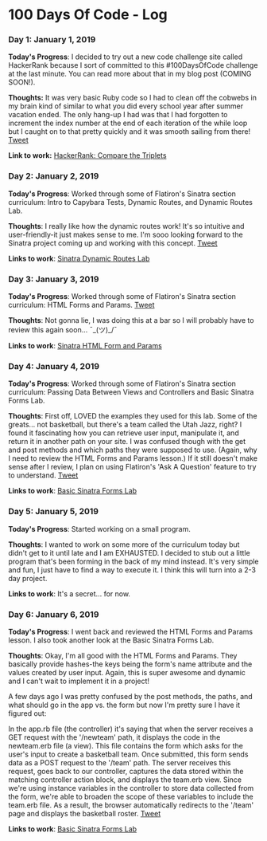 # 100 Days Of Code - Log

### Day 1: January 1, 2019

**Today's Progress**: I decided to try out a new code challenge site called HackerRank because I sort of committed to this #100DaysOfCode challenge at the last minute. You can read more about that in my blog post (COMING SOON!).

**Thoughts:** It was very basic Ruby code so I had to clean off the cobwebs in my brain kind of similar to what you did every school year after summer vacation ended. The only hang-up I had was that I had forgotten to increment the index number at the end of each iteration of the while loop but I caught on to that pretty quickly and it was smooth sailing from there! [Tweet](https://twitter.com/meg_gutshall/status/1080318946585333760)

**Link to work:** [HackerRank: Compare the Triplets](https://www.hackerrank.com/challenges/compare-the-triplets/submissions/code/94531465)

### Day 2: January 2, 2019

**Today's Progress**: Worked through some of Flatiron's Sinatra section curriculum: Intro to Capybara Tests, Dynamic Routes, and Dynamic Routes Lab.

**Thoughts**: I really like how the dynamic routes work! It's so intuitive and user-friendly-it just makes sense to me. I'm sooo looking forward to the Sinatra project coming up and working with this concept. [Tweet](https://twitter.com/meg_gutshall/status/1080654606613573633)

**Links to work**: [Sinatra Dynamic Routes Lab](https://github.com/meg-gutshall/sinatra-dynamic-routes-lab-v-000)

### Day 3: January 3, 2019

**Today's Progress**: Worked through some of Flatiron's Sinatra section curriculum: HTML Forms and Params. [Tweet](https://twitter.com/meg_gutshall/status/1081029912516067334)

**Thoughts**: Not gonna lie, I was doing this at a bar so I will probably have to review this again soon... ¯\_(ツ)_/¯

**Links to work**: [Sinatra HTML Form and Params](https://github.com/meg-gutshall/sinatra-forms-params-readme-walkthrough-v-000)

### Day 4: January 4, 2019

**Today's Progress**: Worked through some of Flatiron's Sinatra section curriculum: Passing Data Between Views and Controllers and Basic Sinatra Forms Lab.

**Thoughts**: First off, LOVED the examples they used for this lab. Some of the greats... not basketball, but there's a team called the Utah Jazz, right? I found it fascinating how you can retrieve user input, manipulate it, and return it in another path on your site. I was confused though with the get and post methods and which paths they were supposed to use. (Again, why I need to review the HTML Forms and Params lesson.) If it still doesn't make sense after I review, I plan on using Flatiron's 'Ask A Question' feature to try to understand. [Tweet](https://twitter.com/meg_gutshall/status/1081388660174540801)

**Links to work**: [Basic Sinatra Forms Lab](https://github.com/meg-gutshall/basic-sinatra-forms-lab-v-000)

### Day 5: January 5, 2019

**Today's Progress**: Started working on a small program.

**Thoughts**: I wanted to work on some more of the curriculum today but didn't get to it until late and I am EXHAUSTED. I decided to stub out a little program that's been forming in the back of my mind instead. It's very simple and fun, I just have to find a way to execute it. I think this will turn into a 2-3 day project.

**Links to work**: It's a secret... for now.

### Day 6: January 6, 2019

**Today's Progress**: I went back and reviewed the HTML Forms and Params lesson. I also took another look at the Basic Sinatra Forms Lab.

**Thoughts**: Okay, I'm all good with the HTML Forms and Params. They basically provide hashes-the keys being the form's name attribute and the values created by user input. Again, this is super awesome and dynamic and I can't wait to implement it in a project!

A few days ago I was pretty confused by the post methods, the paths, and what should go in the app vs. the form but now I'm pretty sure I have it figured out:

In the app.rb file (the controller) it's saying that when the server receives a GET request with the '/newteam' path, it displays the code in the newteam.erb file (a view). This file contains the form which asks for the user's input to create a basketball team. Once submitted, this form sends data as a POST request to the '/team' path. The server receives this request, goes back to our controller, captures the data stored within the matching controller action block, and displays the team.erb view. Since we're using instance variables in the controller to store data collected from the form, we're able to broaden the scope of these variables to include the team.erb file. As a result, the browser automatically redirects to the '/team' page and displays the basketball roster. [Tweet](https://twitter.com/meg_gutshall/status/1082098520126050309)

**Links to work**: [Basic Sinatra Forms Lab](https://github.com/meg-gutshall/basic-sinatra-forms-lab-v-000)

<!-- ### Day 7: January 7, 2019

**Today's Progress**: Worked through some of Flatiron's Sinatra section curriculum: lesson names

**Thoughts**: Thoughts and observations here...

**Links to work**: [Title](link)

### Day 8: January 8, 2019

**Today's Progress**: Worked through some of Flatiron's Sinatra section curriculum: lesson names

**Thoughts**: Thoughts and observations here...

**Links to work**: [Title](link)

### Day 9: January 9, 2019

**Today's Progress**: Worked through some of Flatiron's Sinatra section curriculum: lesson names

**Thoughts**: Thoughts and observations here...

**Links to work**: [Title](link)

### Day 10: January 10, 2019

**Today's Progress**: Worked through some of Flatiron's Sinatra section curriculum: lesson names

**Thoughts**: Thoughts and observations here...

**Links to work**: [Title](link)

### Day 11: January 11, 2019

**Today's Progress**: Worked through some of Flatiron's Sinatra section curriculum: lesson names

**Thoughts**: Thoughts and observations here...

**Links to work**: [Title](link)

### Day 12: January 12, 2019

**Today's Progress**: Worked through some of Flatiron's Sinatra section curriculum: lesson names

**Thoughts**: Thoughts and observations here...

**Links to work**: [Title](link)

### Day 13: January 13, 2019

**Today's Progress**: Worked through some of Flatiron's Sinatra section curriculum: lesson names

**Thoughts**: Thoughts and observations here...

**Links to work**: [Title](link)

### Day 14: January 14, 2019

**Today's Progress**: Worked through some of Flatiron's Sinatra section curriculum: lesson names

**Thoughts**: Thoughts and observations here...

**Links to work**: [Title](link)

### Day 15: January 15, 2019

**Today's Progress**: Worked through some of Flatiron's Sinatra section curriculum: lesson names

**Thoughts**: Thoughts and observations here...

**Links to work**: [Title](link)

### Day 16: January 16, 2019

**Today's Progress**: Worked through some of Flatiron's Sinatra section curriculum: lesson names

**Thoughts**: Thoughts and observations here...

**Links to work**: [Title](link)

### Day 17: January 17, 2019

**Today's Progress**: Worked through some of Flatiron's Sinatra section curriculum: lesson names

**Thoughts**: Thoughts and observations here...

**Links to work**: [Title](link)

### Day 18: January 18, 2019

**Today's Progress**: Worked through some of Flatiron's Sinatra section curriculum: lesson names

**Thoughts**: Thoughts and observations here...

**Links to work**: [Title](link)

### Day 19: January 19, 2019

**Today's Progress**: Worked through some of Flatiron's Sinatra section curriculum: lesson names

**Thoughts**: Thoughts and observations here...

**Links to work**: [Title](link)

### Day 20: January 20, 2019

**Today's Progress**: Worked through some of Flatiron's Sinatra section curriculum: lesson names

**Thoughts**: Thoughts and observations here...

**Links to work**: [Title](link)

### Day 21: January 21, 2019

**Today's Progress**: Worked through some of Flatiron's Sinatra section curriculum: lesson names

**Thoughts**: Thoughts and observations here...

**Links to work**: [Title](link)

### Day 22: January 22, 2019

**Today's Progress**: Worked through some of Flatiron's Sinatra section curriculum: lesson names

**Thoughts**: Thoughts and observations here...

**Links to work**: [Title](link)

### Day 23: January 23, 2019

**Today's Progress**: Worked through some of Flatiron's Sinatra section curriculum: lesson names

**Thoughts**: Thoughts and observations here...

**Links to work**: [Title](link)

### Day 24: January 24, 2019

**Today's Progress**: Worked through some of Flatiron's Sinatra section curriculum: lesson names

**Thoughts**: Thoughts and observations here...

**Links to work**: [Title](link)

### Day 25: January 25, 2019

**Today's Progress**: Worked through some of Flatiron's Sinatra section curriculum: lesson names

**Thoughts**: Thoughts and observations here...

**Links to work**: [Title](link)

### Day 26: January 26, 2019

**Today's Progress**: Worked through some of Flatiron's Sinatra section curriculum: lesson names

**Thoughts**: Thoughts and observations here...

**Links to work**: [Title](link)

### Day 27: January 27, 2019

**Today's Progress**: Worked through some of Flatiron's Sinatra section curriculum: lesson names

**Thoughts**: Thoughts and observations here...

**Links to work**: [Title](link)

### Day 28: January 28, 2019

**Today's Progress**: Worked through some of Flatiron's Sinatra section curriculum: lesson names

**Thoughts**: Thoughts and observations here...

**Links to work**: [Title](link)

### Day 29: January 29, 2019

**Today's Progress**: Worked through some of Flatiron's Sinatra section curriculum: lesson names

**Thoughts**: Thoughts and observations here...

**Links to work**: [Title](link)

### Day 30: January 30, 2019

**Today's Progress**: Worked through some of Flatiron's Sinatra section curriculum: lesson names

**Thoughts**: Thoughts and observations here...

**Links to work**: [Title](link)

### Day 31: January 31, 2019

**Today's Progress**: Worked through some of Flatiron's Sinatra section curriculum: lesson names

**Thoughts**: Thoughts and observations here...

**Links to work**: [Title](link)

### Day 32: February 1, 2019

**Today's Progress**: Worked through some of Flatiron's Sinatra section curriculum: lesson names

**Thoughts**: Thoughts and observations here...

**Links to work**: [Title](link)

### Day 33: February 2, 2019

**Today's Progress**: Worked through some of Flatiron's Sinatra section curriculum: lesson names

**Thoughts**: Thoughts and observations here...

**Links to work**: [Title](link)

### Day 34: February 3, 2019

**Today's Progress**: Worked through some of Flatiron's Sinatra section curriculum: lesson names

**Thoughts**: Thoughts and observations here...

**Links to work**: [Title](link)

### Day 35: February 4, 2019

**Today's Progress**: Worked through some of Flatiron's Sinatra section curriculum: lesson names

**Thoughts**: Thoughts and observations here...

**Links to work**: [Title](link)

### Day 36: February 5, 2019

**Today's Progress**: Worked through some of Flatiron's Sinatra section curriculum: lesson names

**Thoughts**: Thoughts and observations here...

**Links to work**: [Title](link)

### Day 37: February 6, 2019

**Today's Progress**: Worked through some of Flatiron's Sinatra section curriculum: lesson names

**Thoughts**: Thoughts and observations here...

**Links to work**: [Title](link)

### Day 38: February 7, 2019

**Today's Progress**: Worked through some of Flatiron's Sinatra section curriculum: lesson names

**Thoughts**: Thoughts and observations here...

**Links to work**: [Title](link)

### Day 39: February 8, 2019

**Today's Progress**: Worked through some of Flatiron's Sinatra section curriculum: lesson names

**Thoughts**: Thoughts and observations here...

**Links to work**: [Title](link)

### Day 40: February 9, 2019

**Today's Progress**: Worked through some of Flatiron's Sinatra section curriculum: lesson names

**Thoughts**: Thoughts and observations here...

**Links to work**: [Title](link)

### Day 41: February 10, 2019

**Today's Progress**: Worked through some of Flatiron's Sinatra section curriculum: lesson names

**Thoughts**: Thoughts and observations here...

**Links to work**: [Title](link)

### Day 42: February 11, 2019

**Today's Progress**: Worked through some of Flatiron's Sinatra section curriculum: lesson names

**Thoughts**: Thoughts and observations here...

**Links to work**: [Title](link)

### Day 43: February 12, 2019

**Today's Progress**: Worked through some of Flatiron's Sinatra section curriculum: lesson names

**Thoughts**: Thoughts and observations here...

**Links to work**: [Title](link)

### Day 44: February 13, 2019

**Today's Progress**: Worked through some of Flatiron's Sinatra section curriculum: lesson names

**Thoughts**: Thoughts and observations here...

**Links to work**: [Title](link)

### Day 45: February 14, 2019

**Today's Progress**: Worked through some of Flatiron's Sinatra section curriculum: lesson names

**Thoughts**: Thoughts and observations here...

**Links to work**: [Title](link)

### Day 46: February 15, 2019

**Today's Progress**: Worked through some of Flatiron's Sinatra section curriculum: lesson names

**Thoughts**: Thoughts and observations here...

**Links to work**: [Title](link)

### Day 47: February 16, 2019

**Today's Progress**: Worked through some of Flatiron's Sinatra section curriculum: lesson names

**Thoughts**: Thoughts and observations here...

**Links to work**: [Title](link)

### Day 48: February 17, 2019

**Today's Progress**: Worked through some of Flatiron's Sinatra section curriculum: lesson names

**Thoughts**: Thoughts and observations here...

**Links to work**: [Title](link)

### Day 49: February 18, 2019

**Today's Progress**: Worked through some of Flatiron's Sinatra section curriculum: lesson names

**Thoughts**: Thoughts and observations here...

**Links to work**: [Title](link)

### Day 50: February 19, 2019

**Today's Progress**: Worked through some of Flatiron's Sinatra section curriculum: lesson names

**Thoughts**: Thoughts and observations here...

**Links to work**: [Title](link)

### Day 51: February 20, 2019

**Today's Progress**: Worked through some of Flatiron's Sinatra section curriculum: lesson names

**Thoughts**: Thoughts and observations here...

**Links to work**: [Title](link)

### Day 52: February 21, 2019

**Today's Progress**: Worked through some of Flatiron's Sinatra section curriculum: lesson names

**Thoughts**: Thoughts and observations here...

**Links to work**: [Title](link)

### Day 53: February 22, 2019

**Today's Progress**: Worked through some of Flatiron's Sinatra section curriculum: lesson names

**Thoughts**: Thoughts and observations here...

**Links to work**: [Title](link)

### Day 54: February 23, 2019

**Today's Progress**: Worked through some of Flatiron's Sinatra section curriculum: lesson names

**Thoughts**: Thoughts and observations here...

**Links to work**: [Title](link)

### Day 55: February 24, 2019

**Today's Progress**: Worked through some of Flatiron's Sinatra section curriculum: lesson names

**Thoughts**: Thoughts and observations here...

**Links to work**: [Title](link)

### Day 56: February 25, 2019

**Today's Progress**: Worked through some of Flatiron's Sinatra section curriculum: lesson names

**Thoughts**: Thoughts and observations here...

**Links to work**: [Title](link)

### Day 57: February 26, 2019

**Today's Progress**: Worked through some of Flatiron's Sinatra section curriculum: lesson names

**Thoughts**: Thoughts and observations here...

**Links to work**: [Title](link)

### Day 58: February 27, 2019

**Today's Progress**: Worked through some of Flatiron's Sinatra section curriculum: lesson names

**Thoughts**: Thoughts and observations here...

**Links to work**: [Title](link)

### Day 59: February 28, 2019

**Today's Progress**: Worked through some of Flatiron's Sinatra section curriculum: lesson names

**Thoughts**: Thoughts and observations here...

**Links to work**: [Title](link)

### Day 60: March 1, 2019

**Today's Progress**: Worked through some of Flatiron's Sinatra section curriculum: lesson names

**Thoughts**: Thoughts and observations here...

**Links to work**: [Title](link)

### Day 61: March 2, 2019

**Today's Progress**: Worked through some of Flatiron's Sinatra section curriculum: lesson names

**Thoughts**: Thoughts and observations here...

**Links to work**: [Title](link)

### Day 62: March 3, 2019

**Today's Progress**: Worked through some of Flatiron's Sinatra section curriculum: lesson names

**Thoughts**: Thoughts and observations here...

**Links to work**: [Title](link)

### Day 63: March 4, 2019

**Today's Progress**: Worked through some of Flatiron's Sinatra section curriculum: lesson names

**Thoughts**: Thoughts and observations here...

**Links to work**: [Title](link)

### Day 64: March 5, 2019

**Today's Progress**: Worked through some of Flatiron's Sinatra section curriculum: lesson names

**Thoughts**: Thoughts and observations here...

**Links to work**: [Title](link)

### Day 65: March 6, 2019

**Today's Progress**: Worked through some of Flatiron's Sinatra section curriculum: lesson names

**Thoughts**: Thoughts and observations here...

**Links to work**: [Title](link)

### Day 66: March 7, 2019

**Today's Progress**: Worked through some of Flatiron's Sinatra section curriculum: lesson names

**Thoughts**: Thoughts and observations here...

**Links to work**: [Title](link)

### Day 67: March 8, 2019

**Today's Progress**: Worked through some of Flatiron's Sinatra section curriculum: lesson names

**Thoughts**: Thoughts and observations here...

**Links to work**: [Title](link)

### Day 68: March 9, 2019

**Today's Progress**: Worked through some of Flatiron's Sinatra section curriculum: lesson names

**Thoughts**: Thoughts and observations here...

**Links to work**: [Title](link)

### Day 69: March 10, 2019

**Today's Progress**: Worked through some of Flatiron's Sinatra section curriculum: lesson names

**Thoughts**: Thoughts and observations here...

**Links to work**: [Title](link)

### Day 70: March 11, 2019

**Today's Progress**: Worked through some of Flatiron's Sinatra section curriculum: lesson names

**Thoughts**: Thoughts and observations here...

**Links to work**: [Title](link)

### Day 71: March 12, 2019

**Today's Progress**: Worked through some of Flatiron's Sinatra section curriculum: lesson names

**Thoughts**: Thoughts and observations here...

**Links to work**: [Title](link)

### Day 72: March 13, 2019

**Today's Progress**: Worked through some of Flatiron's Sinatra section curriculum: lesson names

**Thoughts**: Thoughts and observations here...

**Links to work**: [Title](link)

### Day 73: March 14, 2019

**Today's Progress**: Worked through some of Flatiron's Sinatra section curriculum: lesson names

**Thoughts**: Thoughts and observations here...

**Links to work**: [Title](link)

### Day 74: March 15, 2019

**Today's Progress**: Worked through some of Flatiron's Sinatra section curriculum: lesson names

**Thoughts**: Thoughts and observations here...

**Links to work**: [Title](link)

### Day 75: March 16, 2019

**Today's Progress**: Worked through some of Flatiron's Sinatra section curriculum: lesson names

**Thoughts**: Thoughts and observations here...

**Links to work**: [Title](link)

### Day 76: March 17, 2019

**Today's Progress**: Worked through some of Flatiron's Sinatra section curriculum: lesson names

**Thoughts**: Thoughts and observations here...

**Links to work**: [Title](link)

### Day 77: March 18, 2019

**Today's Progress**: Worked through some of Flatiron's Sinatra section curriculum: lesson names

**Thoughts**: Thoughts and observations here...

**Links to work**: [Title](link)

### Day 78: March 19, 2019

**Today's Progress**: Worked through some of Flatiron's Sinatra section curriculum: lesson names

**Thoughts**: Thoughts and observations here...

**Links to work**: [Title](link)

### Day 79: March 20, 2019

**Today's Progress**: Worked through some of Flatiron's Sinatra section curriculum: lesson names

**Thoughts**: Thoughts and observations here...

**Links to work**: [Title](link)

### Day 80: March 21, 2019

**Today's Progress**: Worked through some of Flatiron's Sinatra section curriculum: lesson names

**Thoughts**: Thoughts and observations here...

**Links to work**: [Title](link)

### Day 81: March 22, 2019

**Today's Progress**: Worked through some of Flatiron's Sinatra section curriculum: lesson names

**Thoughts**: Thoughts and observations here...

**Links to work**: [Title](link)

### Day 82: March 23, 2019

**Today's Progress**: Worked through some of Flatiron's Sinatra section curriculum: lesson names

**Thoughts**: Thoughts and observations here...

**Links to work**: [Title](link)

### Day 83: March 24, 2019

**Today's Progress**: Worked through some of Flatiron's Sinatra section curriculum: lesson names

**Thoughts**: Thoughts and observations here...

**Links to work**: [Title](link)

### Day 84: March 25, 2019

**Today's Progress**: Worked through some of Flatiron's Sinatra section curriculum: lesson names

**Thoughts**: Thoughts and observations here...

**Links to work**: [Title](link)

### Day 85: March 26, 2019

**Today's Progress**: Worked through some of Flatiron's Sinatra section curriculum: lesson names

**Thoughts**: Thoughts and observations here...

**Links to work**: [Title](link)

### Day 86: March 27, 2019

**Today's Progress**: Worked through some of Flatiron's Sinatra section curriculum: lesson names

**Thoughts**: Thoughts and observations here...

**Links to work**: [Title](link)

### Day 87: March 28, 2019

**Today's Progress**: Worked through some of Flatiron's Sinatra section curriculum: lesson names

**Thoughts**: Thoughts and observations here...

**Links to work**: [Title](link)

### Day 88: March 29, 2019

**Today's Progress**: Worked through some of Flatiron's Sinatra section curriculum: lesson names

**Thoughts**: Thoughts and observations here...

**Links to work**: [Title](link)

### Day 89: March 30, 2019

**Today's Progress**: Worked through some of Flatiron's Sinatra section curriculum: lesson names

**Thoughts**: Thoughts and observations here...

**Links to work**: [Title](link)

### Day 90: March 31, 2019

**Today's Progress**: Worked through some of Flatiron's Sinatra section curriculum: lesson names

**Thoughts**: Thoughts and observations here...

**Links to work**: [Title](link)

### Day 91: April 1, 2019

**Today's Progress**: Worked through some of Flatiron's Sinatra section curriculum: lesson names

**Thoughts**: Thoughts and observations here...

**Links to work**: [Title](link)

### Day 92: April 2, 2019

**Today's Progress**: Worked through some of Flatiron's Sinatra section curriculum: lesson names

**Thoughts**: Thoughts and observations here...

**Links to work**: [Title](link)

### Day 93: April 3, 2019

**Today's Progress**: Worked through some of Flatiron's Sinatra section curriculum: lesson names

**Thoughts**: Thoughts and observations here...

**Links to work**: [Title](link)

### Day 94: April 4, 2019

**Today's Progress**: Worked through some of Flatiron's Sinatra section curriculum: lesson names

**Thoughts**: Thoughts and observations here...

**Links to work**: [Title](link)

### Day 95: April 5, 2019

**Today's Progress**: Worked through some of Flatiron's Sinatra section curriculum: lesson names

**Thoughts**: Thoughts and observations here...

**Links to work**: [Title](link)

### Day 96: April 6, 2019

**Today's Progress**: Worked through some of Flatiron's Sinatra section curriculum: lesson names

**Thoughts**: Thoughts and observations here...

**Links to work**: [Title](link)

### Day 97: April 7, 2019

**Today's Progress**: Worked through some of Flatiron's Sinatra section curriculum: lesson names

**Thoughts**: Thoughts and observations here...

**Links to work**: [Title](link)

### Day 98: April 8, 2019

**Today's Progress**: Worked through some of Flatiron's Sinatra section curriculum: lesson names

**Thoughts**: Thoughts and observations here...

**Links to work**: [Title](link)

### Day 99: April 9, 2019

**Today's Progress**: Worked through some of Flatiron's Sinatra section curriculum: lesson names

**Thoughts**: Thoughts and observations here...

**Links to work**: [Title](link)

### Day 100: April 10, 2019

**Today's Progress**: Worked through some of Flatiron's Sinatra section curriculum: lesson names

**Thoughts**: Thoughts and observations here...

**Links to work**: [Title](link)

### Day 101: April 11, 2019

**Today's Progress**: Worked through some of Flatiron's Sinatra section curriculum: lesson names

**Thoughts**: Thoughts and observations here...

**Links to work**: [Title](link)

### Day 102: April 12, 2019

**Today's Progress**: Worked through some of Flatiron's Sinatra section curriculum: lesson names

**Thoughts**: Thoughts and observations here...

**Links to work**: [Title](link)

### Day 103: April 13, 2019

**Today's Progress**: Worked through some of Flatiron's Sinatra section curriculum: lesson names

**Thoughts**: Thoughts and observations here...

**Links to work**: [Title](link)

### Day 104: April 14, 2019

**Today's Progress**: Worked through some of Flatiron's Sinatra section curriculum: lesson names

**Thoughts**: Thoughts and observations here...

**Links to work**: [Title](link)

### Day 105: April 15, 2019

**Today's Progress**: Worked through some of Flatiron's Sinatra section curriculum: lesson names

**Thoughts**: Thoughts and observations here...

**Links to work**: [Title](link)

### Day 106: April 16, 2019

**Today's Progress**: Worked through some of Flatiron's Sinatra section curriculum: lesson names

**Thoughts**: Thoughts and observations here...

**Links to work**: [Title](link)

### Day 107: April 17, 2019

**Today's Progress**: Worked through some of Flatiron's Sinatra section curriculum: lesson names

**Thoughts**: Thoughts and observations here...

**Links to work**: [Title](link)

### Day 108: April 18, 2019

**Today's Progress**: Worked through some of Flatiron's Sinatra section curriculum: lesson names

**Thoughts**: Thoughts and observations here...

**Links to work**: [Title](link)

### Day 109: April 19, 2019

**Today's Progress**: Worked through some of Flatiron's Sinatra section curriculum: lesson names

**Thoughts**: Thoughts and observations here...

**Links to work**: [Title](link)

### Day 110: April 20, 2019

**Today's Progress**: Worked through some of Flatiron's Sinatra section curriculum: lesson names

**Thoughts**: Thoughts and observations here...

**Links to work**: [Title](link)

### Day 111: April 21, 2019

**Today's Progress**: Worked through some of Flatiron's Sinatra section curriculum: lesson names

**Thoughts**: Thoughts and observations here...

**Links to work**: [Title](link)

### Day 112: April 22, 2019

**Today's Progress**: Worked through some of Flatiron's Sinatra section curriculum: lesson names

**Thoughts**: Thoughts and observations here...

**Links to work**: [Title](link)

### Day 113: April 23, 2019

**Today's Progress**: Worked through some of Flatiron's Sinatra section curriculum: lesson names

**Thoughts**: Thoughts and observations here...

**Links to work**: [Title](link)

### Day 114: April 24, 2019

**Today's Progress**: Worked through some of Flatiron's Sinatra section curriculum: lesson names

**Thoughts**: Thoughts and observations here...

**Links to work**: [Title](link)

### Day 115: April 25, 2019

**Today's Progress**: Worked through some of Flatiron's Sinatra section curriculum: lesson names

**Thoughts**: Thoughts and observations here...

**Links to work**: [Title](link)

### Day 116: April 26, 2019

**Today's Progress**: Worked through some of Flatiron's Sinatra section curriculum: lesson names

**Thoughts**: Thoughts and observations here...

**Links to work**: [Title](link)

### Day 117: April 27, 2019

**Today's Progress**: Worked through some of Flatiron's Sinatra section curriculum: lesson names

**Thoughts**: Thoughts and observations here...

**Links to work**: [Title](link)

### Day 118: April 28, 2019

**Today's Progress**: Worked through some of Flatiron's Sinatra section curriculum: lesson names

**Thoughts**: Thoughts and observations here...

**Links to work**: [Title](link)

### Day 119: April 29, 2019

**Today's Progress**: Worked through some of Flatiron's Sinatra section curriculum: lesson names

**Thoughts**: Thoughts and observations here...

**Links to work**: [Title](link)

### Day 120: April 30, 2019

**Today's Progress**: Worked through some of Flatiron's Sinatra section curriculum: lesson names

**Thoughts**: Thoughts and observations here...

**Links to work**: [Title](link) -->
